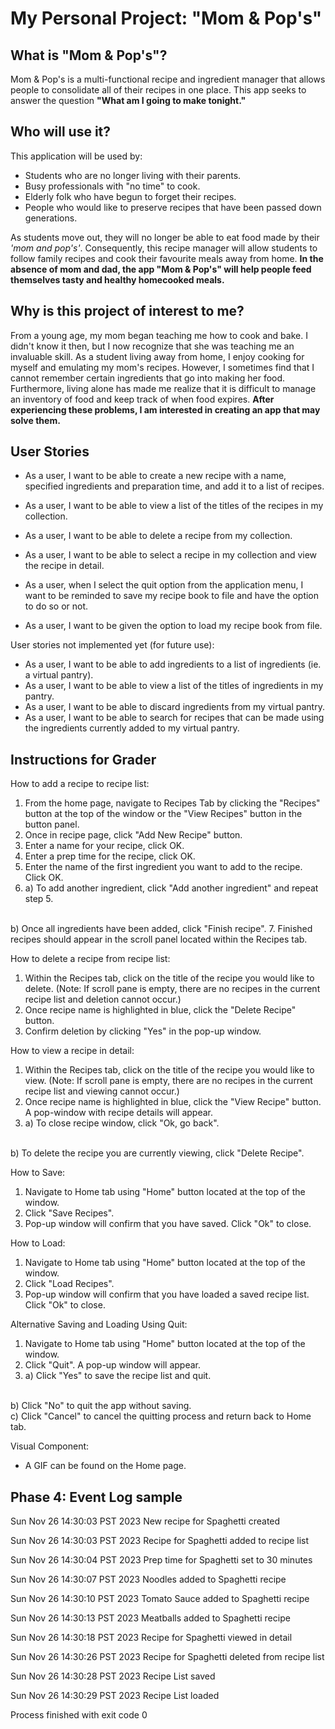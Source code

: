 # My Personal Project: "Mom & Pop's"

## What is "Mom & Pop's"?

Mom & Pop's is a multi-functional recipe and ingredient manager that allows people to
consolidate all of their recipes in one place. This app seeks to answer the question
**"What am I going to make tonight."**

## Who will use it?

This application will be used by:
- Students who are no longer living with their parents.
- Busy professionals with "no time" to cook.
- Elderly folk who have begun to forget their recipes.
- People who would like to preserve recipes that have been passed down generations.

As students move out, they will no longer be able to eat food made by their *'mom and pop's'*.
Consequently, this recipe manager will allow students to follow family recipes
and cook their favourite meals away from home. **In the absence of mom and dad,
the app "Mom & Pop's" will help people feed themselves tasty and healthy homecooked meals.**

## Why is this project of interest to me?

From a young age, my mom began teaching me how to cook and bake. I didn't know it then,
but I now recognize that she was teaching me an invaluable skill. As a student living away
from home, I enjoy cooking for myself and emulating my mom's recipes. However, I sometimes
find that I cannot remember certain ingredients that go into making her food. Furthermore, living alone has made me
realize that it is
difficult to manage an inventory of food and keep track of when food expires. **After experiencing
these problems, I am interested in creating an app that may solve them.**

## User Stories

- As a user, I want to be able to create a new recipe with a name, specified ingredients and preparation time,
and add it to a list of recipes.
- As a user, I want to be able to view a list of the titles of the recipes in my collection.
- As a user, I want to be able to delete a recipe from my collection.
- As a user, I want to be able to select a recipe in my collection and view the recipe in detail.

- As a user, when I select the quit option from the application menu, I want to be reminded to save my recipe book
to file and have the option to do so or not.
- As a user, I want to be given the option to load my recipe book from file.

User stories not implemented yet (for future use):
- As a user, I want to be able to add ingredients to a list of ingredients (ie. a virtual pantry).
- As a user, I want to be able to view a list of the titles of ingredients in my pantry.
- As a user, I want to be able to discard ingredients from my virtual pantry.
- As a user, I want to be able to search for recipes that can be made using the ingredients currently
  added to my virtual pantry.

## Instructions for Grader

How to add a recipe to recipe list:
1. From the home page, navigate to Recipes Tab by clicking the "Recipes" button at the top of the window or the
"View Recipes" button in the button panel.
2. Once in recipe page, click "Add New Recipe" button.
3. Enter a name for your recipe, click OK.
4. Enter a prep time for the recipe, click OK.
5. Enter the name of the first ingredient you want to add to the recipe. Click OK.
6. a) To add another ingredient, click "Add another ingredient" and repeat step 5.
<br>
   b) Once all ingredients have been added, click "Finish recipe".
7. Finished recipes should appear in the scroll panel located within the Recipes tab.

How to delete a recipe from recipe list:
1. Within the Recipes tab, click on the title of the recipe you would like to delete.
   (Note: If scroll pane is empty, there are no recipes in the current recipe list and deletion cannot occur.)
2. Once recipe name is highlighted in blue, click the "Delete Recipe" button.
3. Confirm deletion by clicking "Yes" in the pop-up window.

How to view a recipe in detail:
1. Within the Recipes tab, click on the title of the recipe you would like to view.
   (Note: If scroll pane is empty, there are no recipes in the current recipe list and viewing cannot occur.)
2. Once recipe name is highlighted in blue, click the "View Recipe" button. A pop-window with recipe details
will appear.
3. a) To close recipe window, click "Ok, go back".
<br>
   b) To delete the recipe you are currently viewing, click "Delete Recipe".

How to Save:
1. Navigate to Home tab using "Home" button located at the top of the window.
2. Click "Save Recipes".
3. Pop-up window will confirm that you have saved. Click "Ok" to close.

How to Load:
1. Navigate to Home tab using "Home" button located at the top of the window.
2. Click "Load Recipes".
3. Pop-up window will confirm that you have loaded a saved recipe list. Click "Ok" to close.

Alternative Saving and Loading Using Quit:
1. Navigate to Home tab using "Home" button located at the top of the window.
2. Click "Quit". A pop-up window will appear.
3. a) Click "Yes" to save the recipe list and quit.
<br>
   b) Click "No" to quit the app without saving.
<br>
   c) Click "Cancel" to cancel the quitting process and return back to Home tab.

Visual Component:
- A GIF can be found on the Home page.

## Phase 4: Event Log sample

Sun Nov 26 14:30:03 PST 2023
New recipe for Spaghetti created

Sun Nov 26 14:30:03 PST 2023
Recipe for Spaghetti added to recipe list

Sun Nov 26 14:30:04 PST 2023
Prep time for Spaghetti set to 30 minutes

Sun Nov 26 14:30:07 PST 2023
Noodles added to Spaghetti recipe

Sun Nov 26 14:30:10 PST 2023
Tomato Sauce added to Spaghetti recipe

Sun Nov 26 14:30:13 PST 2023
Meatballs added to Spaghetti recipe

Sun Nov 26 14:30:18 PST 2023
Recipe for Spaghetti viewed in detail

Sun Nov 26 14:30:26 PST 2023
Recipe for Spaghetti deleted from recipe list

Sun Nov 26 14:30:28 PST 2023
Recipe List saved

Sun Nov 26 14:30:29 PST 2023
Recipe List loaded

Process finished with exit code 0


